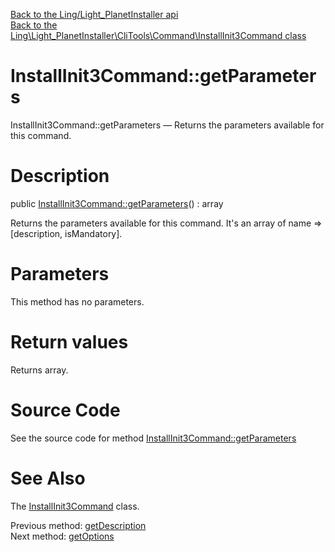 [Back to the Ling/Light_PlanetInstaller api](https://github.com/lingtalfi/Light_PlanetInstaller/blob/master/doc/api/Ling/Light_PlanetInstaller.md)<br>
[Back to the Ling\Light_PlanetInstaller\CliTools\Command\InstallInit3Command class](https://github.com/lingtalfi/Light_PlanetInstaller/blob/master/doc/api/Ling/Light_PlanetInstaller/CliTools/Command/InstallInit3Command.md)


InstallInit3Command::getParameters
================



InstallInit3Command::getParameters — Returns the parameters available for this command.




Description
================


public [InstallInit3Command::getParameters](https://github.com/lingtalfi/Light_PlanetInstaller/blob/master/doc/api/Ling/Light_PlanetInstaller/CliTools/Command/InstallInit3Command/getParameters.md)() : array




Returns the parameters available for this command.
It's an array of name => [description, isMandatory].




Parameters
================

This method has no parameters.


Return values
================

Returns array.








Source Code
===========
See the source code for method [InstallInit3Command::getParameters](https://github.com/lingtalfi/Light_PlanetInstaller/blob/master/CliTools/Command/InstallInit3Command.php#L71-L82)


See Also
================

The [InstallInit3Command](https://github.com/lingtalfi/Light_PlanetInstaller/blob/master/doc/api/Ling/Light_PlanetInstaller/CliTools/Command/InstallInit3Command.md) class.

Previous method: [getDescription](https://github.com/lingtalfi/Light_PlanetInstaller/blob/master/doc/api/Ling/Light_PlanetInstaller/CliTools/Command/InstallInit3Command/getDescription.md)<br>Next method: [getOptions](https://github.com/lingtalfi/Light_PlanetInstaller/blob/master/doc/api/Ling/Light_PlanetInstaller/CliTools/Command/InstallInit3Command/getOptions.md)<br>

